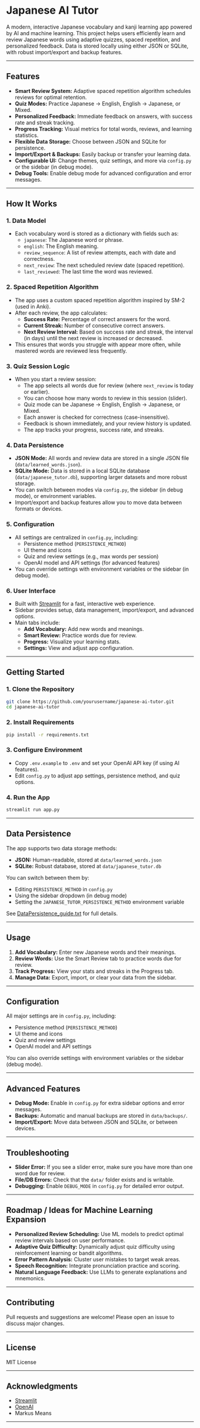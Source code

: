 # Japanese AI Tutor

A modern, interactive Japanese vocabulary and kanji learning app powered by AI and machine learning. This project helps users efficiently learn and review Japanese words using adaptive quizzes, spaced repetition, and personalized feedback. Data is stored locally using either JSON or SQLite, with robust import/export and backup features.

---

## Features

- **Smart Review System:** Adaptive spaced repetition algorithm schedules reviews for optimal retention.
- **Quiz Modes:** Practice Japanese → English, English → Japanese, or Mixed.
- **Personalized Feedback:** Immediate feedback on answers, with success rate and streak tracking.
- **Progress Tracking:** Visual metrics for total words, reviews, and learning statistics.
- **Flexible Data Storage:** Choose between JSON and SQLite for persistence.
- **Import/Export & Backups:** Easily backup or transfer your learning data.
- **Configurable UI:** Change themes, quiz settings, and more via `config.py` or the sidebar (in debug mode).
- **Debug Tools:** Enable debug mode for advanced configuration and error messages.

---

## How It Works

### 1. Data Model

- Each vocabulary word is stored as a dictionary with fields such as:
  - `japanese`: The Japanese word or phrase.
  - `english`: The English meaning.
  - `review_sequence`: A list of review attempts, each with date and correctness.
  - `next_review`: The next scheduled review date (spaced repetition).
  - `last_reviewed`: The last time the word was reviewed.

### 2. Spaced Repetition Algorithm

- The app uses a custom spaced repetition algorithm inspired by SM-2 (used in Anki).
- After each review, the app calculates:
  - **Success Rate:** Percentage of correct answers for the word.
  - **Current Streak:** Number of consecutive correct answers.
  - **Next Review Interval:** Based on success rate and streak, the interval (in days) until the next review is increased or decreased.
- This ensures that words you struggle with appear more often, while mastered words are reviewed less frequently.

### 3. Quiz Session Logic

- When you start a review session:
  - The app selects all words due for review (where `next_review` is today or earlier).
  - You can choose how many words to review in this session (slider).
  - Quiz mode can be Japanese → English, English → Japanese, or Mixed.
  - Each answer is checked for correctness (case-insensitive).
  - Feedback is shown immediately, and your review history is updated.
  - The app tracks your progress, success rate, and streaks.

### 4. Data Persistence

- **JSON Mode:** All words and review data are stored in a single JSON file (`data/learned_words.json`).
- **SQLite Mode:** Data is stored in a local SQLite database (`data/japanese_tutor.db`), supporting larger datasets and more robust storage.
- You can switch between modes via `config.py`, the sidebar (in debug mode), or environment variables.
- Import/export and backup features allow you to move data between formats or devices.

### 5. Configuration

- All settings are centralized in `config.py`, including:
  - Persistence method (`PERSISTENCE_METHOD`)
  - UI theme and icons
  - Quiz and review settings (e.g., max words per session)
  - OpenAI model and API settings (for advanced features)
- You can override settings with environment variables or the sidebar (in debug mode).

### 6. User Interface

- Built with [Streamlit](https://streamlit.io/) for a fast, interactive web experience.
- Sidebar provides setup, data management, import/export, and advanced options.
- Main tabs include:
  - **Add Vocabulary:** Add new words and meanings.
  - **Smart Review:** Practice words due for review.
  - **Progress:** Visualize your learning stats.
  - **Settings:** View and adjust app configuration.

---

## Getting Started

### 1. Clone the Repository

```bash
git clone https://github.com/yourusername/japanese-ai-tutor.git
cd japanese-ai-tutor
```

### 2. Install Requirements

```bash
pip install -r requirements.txt
```

### 3. Configure Environment

- Copy `.env.example` to `.env` and set your OpenAI API key (if using AI features).
- Edit `config.py` to adjust app settings, persistence method, and quiz options.

### 4. Run the App

```bash
streamlit run app.py
```

---

## Data Persistence

The app supports two data storage methods:

- **JSON:** Human-readable, stored at `data/learned_words.json`
- **SQLite:** Robust database, stored at `data/japanese_tutor.db`

You can switch between them by:
- Editing `PERSISTENCE_METHOD` in `config.py`
- Using the sidebar dropdown (in debug mode)
- Setting the `JAPANESE_TUTOR_PERSISTENCE_METHOD` environment variable

See [DataPersistence_guide.txt](DataPersistence_guide.txt) for full details.

---

## Usage

1. **Add Vocabulary:** Enter new Japanese words and their meanings.
2. **Review Words:** Use the Smart Review tab to practice words due for review.
3. **Track Progress:** View your stats and streaks in the Progress tab.
4. **Manage Data:** Export, import, or clear your data from the sidebar.

---

## Configuration

All major settings are in `config.py`, including:

- Persistence method (`PERSISTENCE_METHOD`)
- UI theme and icons
- Quiz and review settings
- OpenAI model and API settings

You can also override settings with environment variables or the sidebar (debug mode).

---

## Advanced Features

- **Debug Mode:** Enable in `config.py` for extra sidebar options and error messages.
- **Backups:** Automatic and manual backups are stored in `data/backups/`.
- **Import/Export:** Move data between JSON and SQLite, or between devices.

---

## Troubleshooting

- **Slider Error:** If you see a slider error, make sure you have more than one word due for review.
- **File/DB Errors:** Check that the `data/` folder exists and is writable.
- **Debugging:** Enable `DEBUG_MODE` in `config.py` for detailed error output.

---

## Roadmap / Ideas for Machine Learning Expansion

- **Personalized Review Scheduling:** Use ML models to predict optimal review intervals based on user performance.
- **Adaptive Quiz Difficulty:** Dynamically adjust quiz difficulty using reinforcement learning or bandit algorithms.
- **Error Pattern Analysis:** Cluster user mistakes to target weak areas.
- **Speech Recognition:** Integrate pronunciation practice and scoring.
- **Natural Language Feedback:** Use LLMs to generate explanations and mnemonics.

---

## Contributing

Pull requests and suggestions are welcome! Please open an issue to discuss major changes.

---

## License

MIT License

---

## Acknowledgments

- [Streamlit](https://streamlit.io/)
- [OpenAI](https://openai.com/)
- Markus Means

---